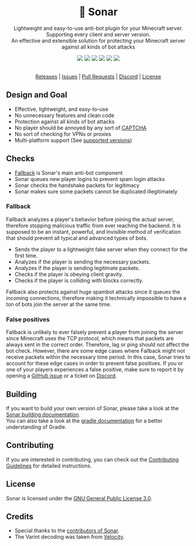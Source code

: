 <div align="center">
  <!-- Introduction -->
  <p>
    <h1>💫 Sonar</h1>
    Lightweight and easy-to-use anti-bot plugin for your Minecraft server. Supporting every client and server version.
    <br>
    An effective and extensible solution for protecting your Minecraft server against all kinds of bot attacks
  </p>
  
  <!-- Badges & icons -->
  [![](https://github.com/jonesdevelopment/sonar/actions/workflows/gradle.yml/badge.svg)](https://github.com/jonesdevelopment/sonar/actions/workflows/gradle.yml)
  [![](https://www.codefactor.io/repository/github/jonesdevelopment/sonar/badge/main)](https://www.codefactor.io/repository/github/jonesdevelopment/sonar/overview/main)
  [![](https://img.shields.io/github/v/release/jonesdevelopment/sonar)](https://github.com/jonesdevelopment/sonar/releases)
  [![](https://img.shields.io/github/issues/jonesdevelopment/sonar)](https://github.com/jonesdevelopment/sonar/issues)
  [![](https://img.shields.io/discord/923308209769426994.svg?logo=discord)](https://jonesdev.xyz/discord)
  [![](https://img.shields.io/badge/License-GPLv3-blue.svg)](https://www.gnu.org/licenses/gpl-3.0)
  <br>
  <br>
  <!-- Quick navigation -->
  [Releases](https://github.com/jonesdevelopment/sonar/releases)
  |
  [Issues](https://github.com/jonesdevelopment/sonar/issues)
  |
  [Pull Requests](https://github.com/jonesdevelopment/sonar/pulls)
  |
  [Discord](https://jonesdev.xyz/discord)
  |
  [License](https://github.com/jonesdevelopment/sonar/?tab=readme-ov-file#license)
</div>

## Design and Goal

* Effective, lightweight, and easy-to-use
* No unnecessary features and clean code
* Protection against all kinds of bot attacks
* No player should be annoyed by any sort of [CAPTCHA](https://en.wikipedia.org/wiki/CAPTCHA)
* No sort of checking for VPNs or proxies
* Multi-platform support (See [supported versions](https://docs.jonesdev.xyz/sonar/supported-versions))

## Checks

- [Fallback](https://github.com/jonesdevelopment/sonar#fallback) is Sonar's main anti-bot component
- Sonar queues new player logins to prevent spam login attacks
- Sonar checks the handshake packets for legitimacy
- Sonar makes sure some packets cannot be duplicated illegitimately

### Fallback

Fallback analyzes a player's behavior before joining the actual server, therefore stopping malicious traffic from ever reaching the backend.
It is supposed to be an instant, powerful, and invisible method of verification that should prevent all typical and advanced types of bots.

* Sends the player to a lightweight fake server when they connect for the first time.
* Analyzes if the player is sending the necessary packets.
* Analyzes if the player is sending legitimate packets.
* Checks if the player is obeying client gravity.
* Checks if the player is colliding with blocks correctly.

Fallback also protects against huge spambot attacks since it queues the incoming connections, therefore making it technically impossible to have a ton of bots join the server at the same time.

### False positives

Fallback is unlikely to ever falsely prevent a player from joining the server since Minecraft uses the TCP protocol, which means that packets are always sent in the correct order. Therefore, lag or ping should not affect the bot check. However, there are some edge cases where Fallback might not receive packets within the necessary time period. In this case, Sonar tries to account for these edge cases in order to prevent false positives. If you or one of your players experiences a false positive, make sure to report it by opening a [GitHub issue](https://github.com/jonesdevelopment/sonar/issues) or a ticket on [Discord](https://jonesdev.xyz/discord/).

## Building

If you want to build your own version of Sonar, please take a look at the [Sonar building documentation](https://docs.jonesdev.xyz/development/building).
<br>
You can also take a look at the [gradle documentation](https://docs.gradle.org/current/userguide/userguide.html) for a better understanding of Gradle.

## Contributing

If you are interested in contributing, you can check out the [Contributing Guidelines](https://github.com/jonesdevelopment/sonar/blob/main/.github/CONTRIBUTING.md) for detailed instructions.

## License

Sonar is licensed under the [GNU General Public License 3.0](https://www.gnu.org/licenses/gpl-3.0.en.html).

## Credits

- Special thanks to the [contributors of Sonar](https://github.com/jonesdevelopment/sonar/graphs/contributors).
- The Varint decoding was taken from [Velocity](https://github.com/PaperMC/Velocity).
